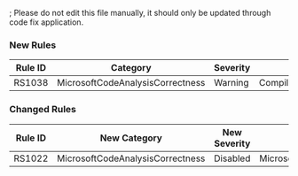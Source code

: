 ; Please do not edit this file manually, it should only be updated through code fix application.

### New Rules

Rule ID | Category | Severity | Notes
--------|----------|----------|-------
RS1038 | MicrosoftCodeAnalysisCorrectness | Warning | CompilerExtensionStrictApiAnalyzer

### Changed Rules

Rule ID | New Category | New Severity | Old Category | Old Severity | Notes
--------|--------------|--------------|--------------|--------------|-------
RS1022 | MicrosoftCodeAnalysisCorrectness | Disabled | MicrosoftCodeAnalysisCorrectness | Warning | DiagnosticAnalyzerApiUsageAnalyzer
